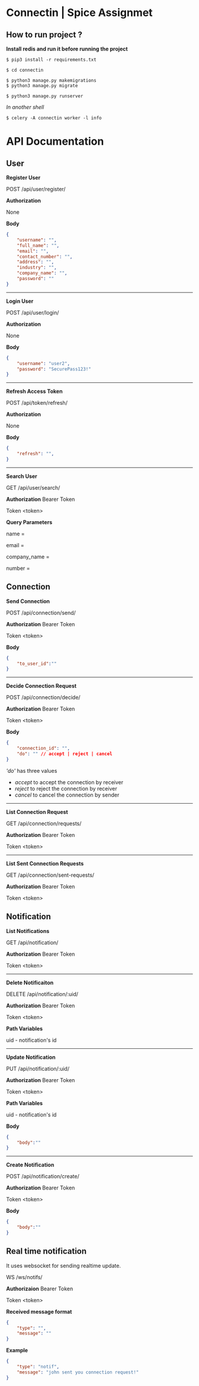 # Connectin | Spice Assignmet

## How to run project ?

**Install redis and run it before running the project**

```shell
$ pip3 install -r requirements.txt

$ cd connectin

$ python3 manage.py makemigrations
$ python3 manage.py migrate

$ python3 manage.py runserver

```

*In another shell*
```shell
$ celery -A connectin worker -l info
```

# API Documentation

## User

**Register User**

POST /api/user/register/

**Authorization**

None

**Body**
```JSON
{
    "username": "",
    "full_name": "",
    "email": "",
    "contact_number": "",
    "address": "",
    "industry": "",
    "company_name": "",
    "password": ""
}
```
---
**Login User**

POST /api/user/login/

**Authorization**

None

**Body**
```JSON
{
    "username": "user2",
    "password": "SecurePass123!"
}
```
-------
**Refresh Access Token**

POST /api/token/refresh/

**Authorization**

None

**Body**
```JSON
{
    "refresh": "",
}
```
---
**Search User**

GET /api/user/search/

**Authorization** Bearer Token

Token    \<token\>

**Query Parameters**

name = 

email = 

company_name = 

number = 


## Connection

**Send Connection**

POST /api/connection/send/

**Authorization** Bearer Token

Token \<token\>

**Body**
```JSON
{
    "to_user_id":""
}
```
---
**Decide Connection Request**

POST /api/connection/decide/

**Authorization** Bearer Token

Token \<token\>

**Body**
```JSON
{
    "connection_id": "",
    "do": "" // accept | reject | cancel
}
```
*'do'* has three values
- *accept* to accept the connection by receiver
- *reject* to reject the connection by receiver
- *cancel* to cancel the connection by sender

---
**List Connection Request**

GET /api/connection/requests/

**Authorization** Bearer Token

Token \<token\>

---
**List Sent Connection Requests**

GET /api/connection/sent-requests/

**Authorization** Bearer Token

Token \<token\>

## Notification

**List Notifications**

GET /api/notification/

**Authorization** Bearer Token

Token \<token\>

---
**Delete Notificaiton**

DELETE /api/notification/:uid/

**Authorization** Bearer Token

Token \<token\>

**Path Variables**

uid - notification's id

---
**Update Notification**

PUT /api/notification/:uid/

**Authorization** Bearer Token

Token \<token\>

**Path Variables**

uid - notification's id

**Body**
```JSON
{
    "body":""
}
```

---
**Create Notification**

POST /api/notification/create/

**Authorization** Bearer Token

Token \<token\>

**Body**
```JSON
{
    "body":""
}
```

## Real time notification

It uses websocket for sending realtime update.

WS /ws/notifs/

**Authorizaion** Bearer Token

Token \<token\>

**Received message format**

```Json
{
    "type": "",
    "message": ""
}
```
**Example**
```Json
{
    "type": "notif",
    "message": "john sent you connection request!"
}
```
